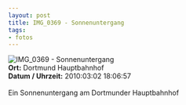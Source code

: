```yaml
--- 
layout: post
title: IMG_0369 - Sonnenuntergang
tags: 
- fotos
---
```

<img src="http://blog.fabianonline.de/wp-content/main/2010_07/IMG_0369.jpg" alt="IMG_0369 - Sonnenuntergang" class="aligncenter" /><br />
<strong>Ort:</strong> Dortmund Hauptbahnhof<br />
<strong>Datum / Uhrzeit:</strong> 2010:03:02 18:06:57<br />
<br />
Ein Sonnenuntergang am Dortmunder Hauptbahnhof

